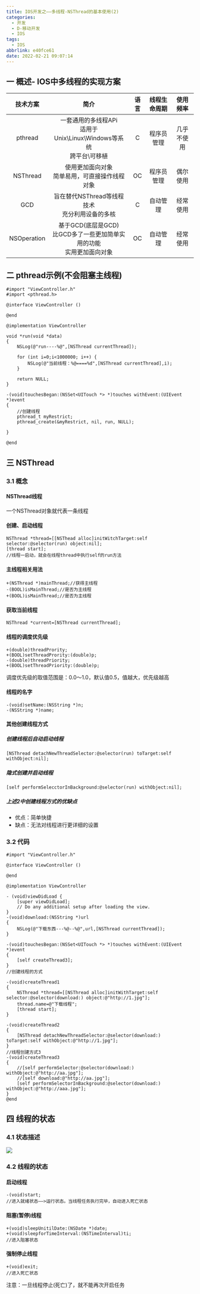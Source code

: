 ```yaml
---
title: IOS开发之——多线程-NSThread的基本使用(2)
categories:
  - 开发
  - D-移动开发
  - IOS
tags:
  - IOS
abbrlink: e40fce61
date: 2022-02-21 09:07:14
---
```

## 一 概述- IOS中多线程的实现方案

|  技术方案   |                             简介                             | 语言 | 线程生命周期 |  使用频率  |
| :---------: | :----------------------------------------------------------: | :--: | :----------: | :--------: |
|   pthread   | 一套通用的多线程APi<br>适用于Unix\Linux\Windows等系统<br>跨平台\可移植 |  C   |  程序员管理  | 几乎不使用 |
|  NSThread   |       使用更加面向对象<br>简单易用，可直接操作线程对象       |  OC  |  程序员管理  |  偶尔使用  |
|     GCD     |       旨在替代NSThread等线程技术<br>充分利用设备的多核       |  C   |   自动管理   |  经常使用  |
| NSOperation | 基于GCD(底层是GCD)<br>比GCD多了一些更加简单实用的功能<br>实用更加面向对象 |  OC  |   自动管理   |  经常使用  |

<!--more-->

## 二 pthread示例(不会阻塞主线程)

```
#import "ViewController.h"
#import <pthread.h>

@interface ViewController ()

@end

@implementation ViewController

void *run(void *data)
{
    NSLog(@"run----%@",[NSThread currentThread]);
    
    for (int i=0;i<1000000; i++) {
        NSLog(@"当前线程：%@====%d",[NSThread currentThread],i);
    }
    
    return NULL;
}

-(void)touchesBegan:(NSSet<UITouch *> *)touches withEvent:(UIEvent *)event
{
    //创建线程
    pthread_t myRestrict;
    pthread_create(&myRestrict, nil, run, NULL);
    
}

@end
```

## 三 NSThread

### 3.1 概念

#### NSThread线程

一个NSThread对象就代表一条线程

#### 创建、启动线程

```
NSThread *thread=[[NSThead alloc]initWitchTarget:self selector:@selector(run) object:nil];
[thread start];
//线程一启动，就会在线程thread中执行self的run方法
```

#### 主线程相关用法

```
+(NSThread *)mainThread;//获得主线程
-(BOOL)isMainThread;//是否为主线程
+(BOOL)isMainThread;//是否为主线程
```

#### 获取当前线程

```
NSThread *current=[NSThread currentThread];
```

#### 线程的调度优先级

```
+(double)threadPrority;
+(BOOL)setThreadPrority:(double)p;
-(double)threadPriority;
+(BOOL)setThreadPriority:(double)p;
```

调度优先级的取值范围是：0.0～1.0，默认值0.5，值越大，优先级越高

#### 线程的名字

```
-(void)setName:(NSString *)n;
-(NSString *)name;
```

#### 其他创建线程方式

##### 创建线程后自动启动线程

```
[NSThread detachNewThreadSelector:@selector(run) toTarget:self withObject:nil];
```

##### 隐式创建并启动线程

```
[self performSelecctorInBackground:@selector(run) withObject:nil];
```

##### 上述2中创建线程方式的优缺点

* 优点：简单快捷
* 缺点：无法对线程进行更详细的设置

### 3.2 代码

```
#import "ViewController.h"

@interface ViewController ()

@end

@implementation ViewController

- (void)viewDidLoad {
    [super viewDidLoad];
    // Do any additional setup after loading the view.
}
-(void)download:(NSString *)url
{
    NSLog(@"下载东西---%@--%@",url,[NSThread currentThread]);
}

-(void)touchesBegan:(NSSet<UITouch *> *)touches withEvent:(UIEvent *)event
{
    [self createThread3];
}
//创建线程的方式

-(void)createThread1
{
    NSThread *thread=[[NSThread alloc]initWithTarget:self selector:@selector(download:) object:@"http://1.jpg"];
    thread.name=@"下载线程";
    [thread start];
}

-(void)createThread2
{
    [NSThread detachNewThreadSelector:@selector(download:) toTarget:self withObject:@"http://1.jpg"];
}
//线程创建方式3
-(void)createThread3
{
    //[self performSelector:@selector(download:) withObject:@"http://aa.jpg"];
    //[self download:@"http://aa.jpg"];
    [self performSelectorInBackground:@selector(download:) withObject:@"http://aaa.jpg"];
}
@end
```

## 四 线程的状态

### 4.1 状态描述

![][1]

### 4.2 线程的状态

#### 启动线程

```
-(void)start;
//进入就绪状态——>运行状态。当线程任务执行完毕，自动进入死亡状态
```

#### 阻塞(暂停)线程

```
+(void)sleepUnitilDate:(NSDate *)date;
+(void)sleepforTimeInterval:(NSTimeInterval)ti;
//进入阻塞状态
```

#### 强制停止线程

```
+(void)exit;
//进入死亡状态
```

注意：一旦线程停止(死亡)了，就不能再次开启任务


[1]:https://raw.githubusercontent.com/PGzxc/CDN/master/blog-ios/ios-thread-state-view.png

